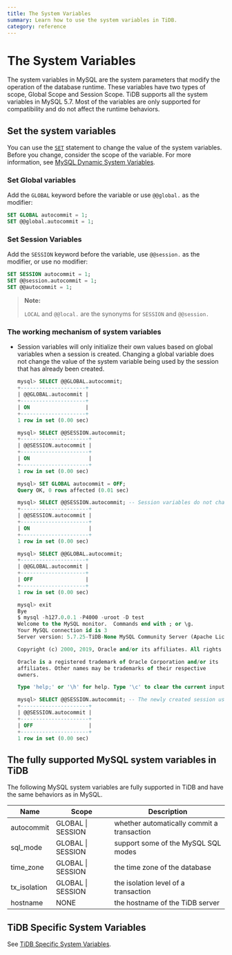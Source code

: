 ```yaml
---
title: The System Variables
summary: Learn how to use the system variables in TiDB.
category: reference
---
```


# The System Variables

The system variables in MySQL are the system parameters that modify the operation of the database runtime. These variables have two types of scope, Global Scope and Session Scope. TiDB supports all the system variables in MySQL 5.7. Most of the variables are only supported for compatibility and do not affect the runtime behaviors.

## Set the system variables

You can use the [`SET`](/v3.0/reference/sql/statements/set-variable.md) statement to change the value of the system variables. Before you change, consider the scope of the variable. For more information, see [MySQL Dynamic System Variables](https://dev.mysql.com/doc/refman/5.7/en/dynamic-system-variables.html).

### Set Global variables

Add the `GLOBAL` keyword before the variable or use `@@global.` as the modifier:

```sql
SET GLOBAL autocommit = 1;
SET @@global.autocommit = 1;
```

### Set Session Variables

Add the `SESSION` keyword before the variable, use `@@session.` as the modifier, or use no modifier:

```sql
SET SESSION autocommit = 1;
SET @@session.autocommit = 1;
SET @@autocommit = 1;
```

> **Note:**
>
> `LOCAL` and `@@local.` are the synonyms for `SESSION` and `@@session.`

### The working mechanism of system variables

* Session variables will only initialize their own values based on global variables when a session is created. Changing a global variable does not change the value of the system variable being used by the session that has already been created.

    ```sql
    mysql> SELECT @@GLOBAL.autocommit;
    +---------------------+
    | @@GLOBAL.autocommit |
    +---------------------+
    | ON                  |
    +---------------------+
    1 row in set (0.00 sec)
    
    mysql> SELECT @@SESSION.autocommit;
    +----------------------+
    | @@SESSION.autocommit |
    +----------------------+
    | ON                   |
    +----------------------+
    1 row in set (0.00 sec)
    
    mysql> SET GLOBAL autocommit = OFF;
    Query OK, 0 rows affected (0.01 sec)
    
    mysql> SELECT @@SESSION.autocommit; -- Session variables do not change, and the transactions in the session are executed in the form of autocommit.
    +----------------------+
    | @@SESSION.autocommit |
    +----------------------+
    | ON                   |
    +----------------------+
    1 row in set (0.00 sec)
    
    mysql> SELECT @@GLOBAL.autocommit;
    +---------------------+
    | @@GLOBAL.autocommit |
    +---------------------+
    | OFF                 |
    +---------------------+
    1 row in set (0.00 sec)
    
    mysql> exit
    Bye
    $ mysql -h127.0.0.1 -P4000 -uroot -D test
    Welcome to the MySQL monitor.  Commands end with ; or \g.
    Your MySQL connection id is 3
    Server version: 5.7.25-TiDB-None MySQL Community Server (Apache License 2.0)
    
    Copyright (c) 2000, 2019, Oracle and/or its affiliates. All rights reserved.
    
    Oracle is a registered trademark of Oracle Corporation and/or its
    affiliates. Other names may be trademarks of their respective
    owners.
    
    Type 'help;' or '\h' for help. Type '\c' to clear the current input statement.
    
    mysql> SELECT @@SESSION.autocommit; -- The newly created session uses a new global variable.
    +----------------------+
    | @@SESSION.autocommit |
    +----------------------+
    | OFF                  |
    +----------------------+
    1 row in set (0.00 sec)
    ```

## The fully supported MySQL system variables in TiDB

The following MySQL system variables are fully supported in TiDB and have the same behaviors as in MySQL.

| Name | Scope | Description |
| ---------------- | -------- | -------------------------------------------------- |
| autocommit | GLOBAL \| SESSION | whether automatically commit a transaction|
| sql_mode | GLOBAL \| SESSION | support some of the MySQL SQL modes|
| time_zone | GLOBAL \| SESSION | the time zone of the database |
| tx_isolation | GLOBAL \| SESSION | the isolation level of a transaction |
| hostname | NONE | the hostname of the TiDB server |

## TiDB Specific System Variables

See [TiDB Specific System Variables](/v3.0/reference/configuration/tidb-server/tidb-specific-variables.md).
